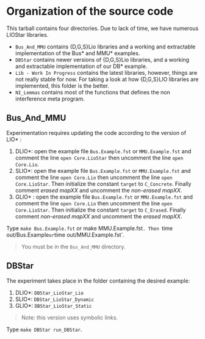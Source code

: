 # Organization of the source code

This tarball contains four directories. Due to lack of time, we have numerous LIOStar libraries.

- `Bus_And_MMU` contains {D,G,S}Lio libraries and a working and extractable implementation of the Bus* and MMU* examples.
- `DBStar` contains newer versions of {D,G,S}Lio libraries, and a working and extractable implementation of our DB* example.
- `Lib - Work In Progress` contains the latest libraries, however, things are not really stable for now. For taking a look at how {D,G,S}LIO libraries are implemented, this folder is the better.
- `NI_Lemmas` contains most of the functions that defines the non interference meta program.

## Bus_And_MMU

Experimentation requires updating the code according to the version of LIO\* :

1. DLIO\*: open the example file `Bus.Example.fst` or `MMU.Example.fst` and comment the line `open Core.LioStar` then uncomment the line `open Core.Lio`.
2. SLIO\*: open the example file `Bus.Example.fst` or `MMU.Example.fst` and comment the line `open Core.Lio` then uncomment the line `open Core.LioStar`. Then initialize the constant `target` to `C_Concrete`. Finally comment *erased mapXX* and uncomment the *non-erased mapXX*.
3. GLIO\* : open the example file `Bus.Example.fst` or `MMU.Example.fst` and comment the line `open Core.Lio` then uncomment the line `open Core.LioStar`. Then initialize the constant `target` to `C_Erased`. Finally comment *non-erased mapXX* and uncomment the *erased mapXX*.

Type `make Bus.Example.fst` or make MMU.Example.fst`. Then `time out/Bus.Example` or `time out/MMU.Example.fst`.

> You must be in the `Bus_And_MMU` directory.

## DBStar

The experiment takes place in the folder containing the desired example:

1. DLIO\*: `DBStar_LioStar_Lio`
2. SLIO\*: `DBStar_LioStar_Dynamic`
3. GLIO\*: `DBStar_LioStar_Static`

> Note: this version uses symbolic links.

Type `make DBStar run_DBStar`.
